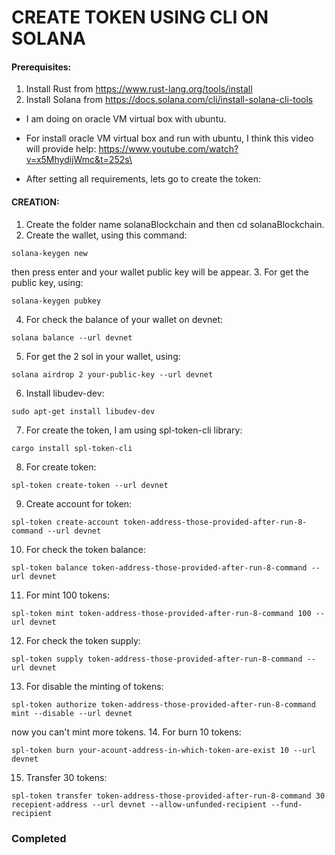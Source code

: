 # CREATE TOKEN USING CLI ON SOLANA

#### Prerequisites:
1. Install Rust from https://www.rust-lang.org/tools/install
2. Install Solana from https://docs.solana.com/cli/install-solana-cli-tools

- I am doing on oracle VM virtual box with ubuntu.

- For install oracle VM virtual box and run with ubuntu, I think this video will provide help: https://www.youtube.com/watch?v=x5MhydijWmc&t=252s\

- After setting all requirements, lets go to create the token:

#### CREATION:

1. Create the folder name solanaBlockchain and then cd solanaBlockchain.
2. Create the wallet, using this command:
```
solana-keygen new
```
then press enter and your wallet public key will be appear.
3. For get the public key, using:
```
solana-keygen pubkey
```
4. For check the balance of your wallet on devnet:
```
solana balance --url devnet
```
5. For get the 2 sol in your wallet, using:
```
solana airdrop 2 your-public-key --url devnet
```
6. Install libudev-dev:
```
sudo apt-get install libudev-dev
```
7. For create the token, I am using spl-token-cli library:
```
cargo install spl-token-cli
```
8. For create token:
```
spl-token create-token --url devnet
```
9. Create account for token:
```
spl-token create-account token-address-those-provided-after-run-8-command --url devnet
```
10. For check the token balance:
```
spl-token balance token-address-those-provided-after-run-8-command --url devnet
```
11. For mint 100 tokens:
```
spl-token mint token-address-those-provided-after-run-8-command 100 --url devnet
```
12. For check the token supply:
```
spl-token supply token-address-those-provided-after-run-8-command --url devnet
```
13. For disable the minting of tokens:
```
spl-token authorize token-address-those-provided-after-run-8-command mint --disable --url devnet
```
now you can't mint more tokens.
14. For burn 10 tokens:
```
spl-token burn your-acount-address-in-which-token-are-exist 10 --url devnet
```
15. Transfer 30 tokens:
```
spl-token transfer token-address-those-provided-after-run-8-command 30 recepient-address --url devnet --allow-unfunded-recipient --fund-recipient
```

### Completed